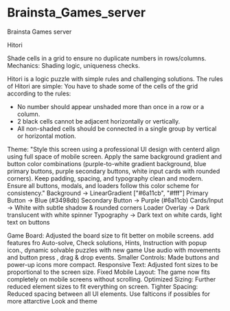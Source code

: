 # Brainsta_Games_server
Brainsta Games server


Hitori

Shade cells in a grid to ensure no duplicate numbers in rows/columns.
Mechanics: Shading logic, uniqueness checks.

Hitori is a logic puzzle with simple rules and challenging solutions.
The rules of Hitori are simple:
You have to shade some of the cells of the grid according to the rules:
- No number should appear unshaded more than once in a row or a column.
- 2 black cells cannot be adjacent horizontally or vertically.
- All non-shaded cells should be connected in a single group by vertical or horizontal motion.

Theme:
"Style this screen using a professional UI design with centerd align using full space of mobile screen. Apply the same background gradient and button color combinations (purple-to-white gradient background, blue primary buttons, purple secondary buttons, white input cards with rounded corners). Keep padding, spacing, and typography clean and modern. Ensure all buttons, modals, and loaders follow this color scheme for consistency." Background → LinearGradient ["#6a11cb", "#fff"] Primary Button → Blue (#3498db) Secondary Button → Purple (#6a11cb) Cards/Input → White with subtle shadow & rounded corners Loader Overlay → Dark translucent with white spinner Typography → Dark text on white cards, light text on buttons

Game Board: Adjusted the board size to fit better on mobile screens.
add features fro Auto-solve, Check solutions, Hints, Instruction with popup icon., dynamic solvable puzzles with new game
Use audio with movements and button press , drag & drop events.
Smaller Controls: Made buttons and power-up icons more compact.
Responsive Text: Adjusted font sizes to be proportional to the screen size.
Fixed Mobile Layout: The game now fits completely on mobile screens without scrolling.
Optimized Sizing: Further reduced element sizes to fit everything on screen.
Tighter Spacing: Reduced spacing between all UI elements.
Use falticons if possibles for more attarctive Look and theme